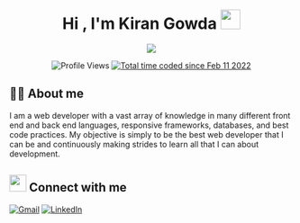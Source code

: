 <h1 align="center">Hi , I'm Kiran Gowda <img src="https://media.giphy.com/media/hvRJCLFzcasrR4ia7z/giphy.gif" width="35"></h1>
<p align="center">
  <img src="https://readme-typing-svg.herokuapp.com?lines=Full+Stack+Developer&center=true&width=500&height=50">
</p>

<p align="center">
<img src="https://komarev.com/ghpvc/?username=KiranGowdaS&color=green" alt="Profile Views" /> 
<a href="https://wakatime.com/@d4ba6f30-2175-4247-a978-e5e326d57c7b"><img src="https://wakatime.com/badge/user/d4ba6f30-2175-4247-a978-e5e326d57c7b.svg" alt="Total time coded since Feb 11 2022" /></a>
</p>

## :sassy_man:  About me
I am a web developer with a vast array of knowledge in many different front end and back end languages, responsive frameworks, databases, and best code practices. My objective is simply to be the best web developer that I can be and continuously making strides to learn all that I can about development.

## <img src="https://media.giphy.com/media/iY8CRBdQXODJSCERIr/giphy.gif" width="30px"> Connect with me
<a href="mailto:kirangowdas2015@gmail.com"><img img src="https://img.shields.io/badge/gmail-%23EA4335.svg?style=plastic&logo=gmail&logoColor=white" alt="Gmail"/></a>  <a href="https://www.linkedin.com/in/kiran-gowda-s/"><img src="https://img.shields.io/badge/linkedin-%230A66C2.svg?style=plastic&logo=linkedin&logoColor=white" alt="LinkedIn"/></a>
